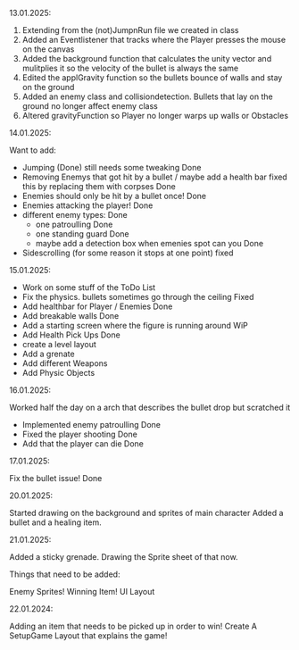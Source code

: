 13.01.2025:

1) Extending from the (not)JumpnRun file we created in class
2) Added an Eventlistener that tracks where the Player presses the mouse on the canvas
3) Added the background function that calculates the unity vector and mulitplies it so the velocity of
   the bullet is always the same
4) Edited the applGravity function so the bullets bounce of walls and stay on the ground
5) Added an enemy class and collisiondetection. Bullets that lay on the ground no longer affect enemy
   class
6) Altered gravityFunction so Player no longer warps up walls or Obstacles

14.01.2025:

Want to add: 
- Jumping (Done) still needs some tweaking                                    Done
- Removing Enemys that got hit by a bullet / maybe add a health bar
        fixed this by replacing them with corpses                              Done
- Enemies should only be hit by a bullet once!                                 Done
- Enemies attacking the player!                                              Done 
- different enemy types:                                                      Done
   - one patroulling                                                         Done
   - one standing guard                                                      Done
   - maybe add a detection box when emenies spot can you                     Done
- Sidescrolling (for some reason it stops at one point)                     fixed

15.01.2025:

- Work on some stuff of the ToDo List                                       
- Fix the physics. bullets sometimes go through the ceiling                  Fixed
- Add healthbar for Player / Enemies                                          Done
- Add breakable walls                                                       Done
- Add a starting screen where the figure is running around                  WiP
- Add Health Pick Ups                                                      Done
- create a level layout
- Add a grenate 
- Add different Weapons 
- Add Physic Objects


16.01.2025:

Worked half the day on a arch that describes the bullet drop but scratched it
- Implemented enemy patroulling                                                Done
- Fixed the player shooting                                                     Done
- Add that the player can die                                                  Done

17.01.2025:

Fix the bullet issue!                                    Done

20.01.2025:

Started drawing on the background and sprites of main character
Added a bullet and a healing item.

21.01.2025:

Added a sticky grenade. Drawing the Sprite sheet of that now.

Things that need to be added:

Enemy Sprites!
Winning Item!
UI Layout


22.01.2024:

Adding an item that needs to be picked up in order to win!
Create A SetupGame Layout that explains the game!
